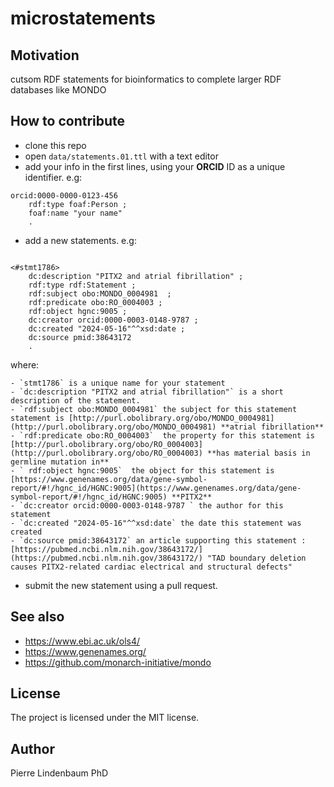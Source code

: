 # microstatements

## Motivation

cutsom RDF statements for bioinformatics to complete larger RDF databases like MONDO

## How to contribute

* clone this repo
* open `data/statements.01.ttl` with a text editor
* add your info in the first lines, using your **ORCID** ID as a unique identifier. e.g:

```
orcid:0000-0000-0123-456
    rdf:type foaf:Person ;
    foaf:name "your name"
    .
```

* add a new statements. e.g:

```ttl

<#stmt1786>
    dc:description "PITX2 and atrial fibrillation" ;
    rdf:type rdf:Statement ;
    rdf:subject obo:MONDO_0004981  ;
    rdf:predicate obo:RO_0004003 ;
    rdf:object hgnc:9005 ;
    dc:creator orcid:0000-0003-0148-9787 ;
    dc:created "2024-05-16"^^xsd:date ; 
    dc:source pmid:38643172
    .

```

where:

	- `stmt1786` is a unique name for your statement
	- `dc:description "PITX2 and atrial fibrillation"` is a short description of the statement.
	- `rdf:subject obo:MONDO_0004981` the subject for this statement statement is [http://purl.obolibrary.org/obo/MONDO_0004981](http://purl.obolibrary.org/obo/MONDO_0004981) **atrial fibrillation**
	- `rdf:predicate obo:RO_0004003`  the property for this statement is [http://purl.obolibrary.org/obo/RO_0004003](http://purl.obolibrary.org/obo/RO_0004003) **has material basis in germline mutation in**
	- ` rdf:object hgnc:9005`  the object for this statement is [https://www.genenames.org/data/gene-symbol-report/#!/hgnc_id/HGNC:9005](https://www.genenames.org/data/gene-symbol-report/#!/hgnc_id/HGNC:9005) **PITX2**
	- `dc:creator orcid:0000-0003-0148-9787 ` the author for this statement
	- `dc:created "2024-05-16"^^xsd:date` the date this statement was created
	- `dc:source pmid:38643172` an article supporting this statement : [https://pubmed.ncbi.nlm.nih.gov/38643172/](https://pubmed.ncbi.nlm.nih.gov/38643172/) "TAD boundary deletion causes PITX2-related cardiac electrical and structural defects"
 
* submit the new statement using a pull request.
 
## See also
 
* https://www.ebi.ac.uk/ols4/
* https://www.genenames.org/
* https://github.com/monarch-initiative/mondo

## License

The project is licensed under the MIT license.

## Author

Pierre Lindenbaum PhD

  
 
 
 
 
 
 